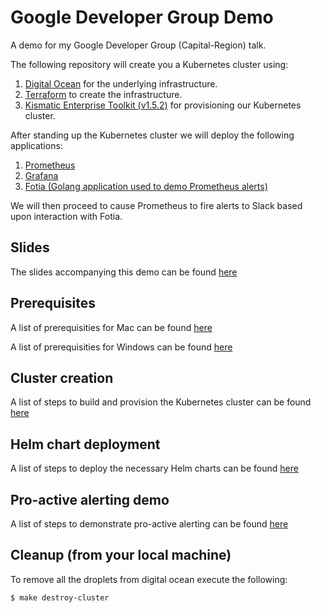 # Google Developer Group Demo

A demo for my Google Developer Group (Capital-Region) talk.

The following repository will create you a Kubernetes cluster using:

1. [Digital Ocean](https://www.digitalocean.com/) for the underlying infrastructure.
2. [Terraform](https://www.terraform.io/) to create the infrastructure.
3. [Kismatic Enterprise Toolkit (v1.5.2)](https://github.com/apprenda/kismatic) for provisioning our Kubernetes cluster.

After standing up the Kubernetes cluster we will deploy the following applications:

1. [Prometheus](https://prometheus.io/)
2. [Grafana](https://grafana.com/)
3. [Fotia (Golang application used to demo Prometheus alerts)](https://github.com/swade1987/fotia)

We will then proceed to cause Prometheus to fire alerts to Slack based upon interaction with Fotia.

## Slides

The slides accompanying this demo can be found [here](slides/slide-deck.pdf)

## Prerequisites

A list of prerequisities for Mac can be found [here](docs/1-mac-prerequisities.md)

A list of prerequisities for Windows can be found [here](docs/2-windows-prerequisities.md)

## Cluster creation

A list of steps to build and provision the Kubernetes cluster can be found [here](docs/3-build-cluster.md)

## Helm chart deployment

A list of steps to deploy the necessary Helm charts can be found [here](docs/5-installing-prometheus-and-grafana.md)

## Pro-active alerting demo

A list of steps to demonstrate pro-active alerting can be found [here](docs/7-alerting-workflow.md)

## Cleanup (from your local machine)

To remove all the droplets from digital ocean execute the following:

```
$ make destroy-cluster
```